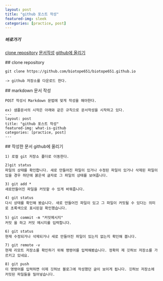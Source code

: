 ```yaml
---
layout: post
title: "github 포스트 작성"
featured-img: sleek
categories: [practice, post]
---
```


##### 바로가기
[clone repository](#cloneRepo)
[문서작성](#writeDoc)
[github에 올리기](#commitGithub)

<a name="cloneRepo"/>
## clone repository

```no-highligt
git clone https://github.com/biotope651/biotope651.github.io

-> github 저장소를 다운로드 한다.
```

<a name="writeDoc"/>
## markdown 문서 작성

```no-highligt
POST 작성시 Markdown 문법에 맞게 작성을 해아한다.

ex) 샘플문서의 시작은 아래와 같은 규칙으로 문서작성을 시작하고 있다.
---
layout: post
title: "github 포스트 작성"
featured-img: what-is-github
categories: [practice, post]
---
```

<a name="commitGithub"/>
## 작성한 문서 github에 올리기

```no-highligt
1) 로컬 git 저장소 폴더로 이동한다.

2)git status
파일의 상태를 확인합니다. 새로 만들어진 파일이 있거나 수정된 파일이 있거나 삭제된 파일이 있을 경우 하단에 붉은색 글자로 그 파일의 상태를 보여줍니다.

3) git add *
새로만들어진 파일을 커밋할 수 있게 바꿔줍니다.

4) git status
다시 상태를 확인해 봤습니다. 새로 만들어진 파일이 있고 그 파일이 커밋될 수 있다는 의미로 초록색으로 표시된걸 확인했습니다.

5) git commit -m "커밋메시지"
커밋 을 하고 커밋 메시지를 입력합니다.

6) git status
현재 수정되거나 삭제되거나 새로 만들어진 파일이 있는지 없는지 확인해 봅니다.

7) git remote -v
현재 리모트 저장소를 확인하기 위해 명령어를 입력해봤습니다. 정확히 제 깃허브 저장소를 가르키고 있네요.

8) git push
이 명령어를 입력하면 이제 깃허브 블로그에 작성했던 글이 보이게 됩니다. 깃허브 저장소에 커밋된 파일들을 밀어넣습니다.
```